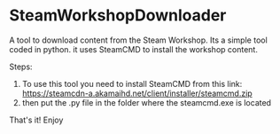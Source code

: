 # SteamWorkshopDownloader
A tool to download content from the Steam Workshop.
Its a simple tool coded in python. 
it uses SteamCMD to install the workshop content.

Steps:

1. To use this tool you need to install SteamCMD from this link: https://steamcdn-a.akamaihd.net/client/installer/steamcmd.zip
2. then put the .py file in the folder where the steamcmd.exe is located

That's it! 
Enjoy
